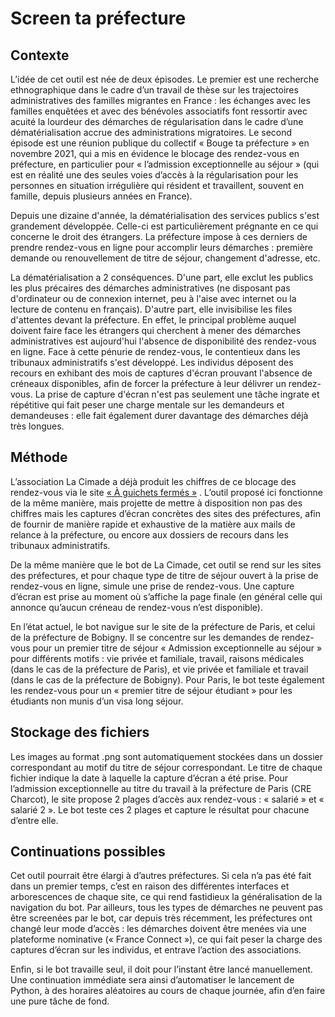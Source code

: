 # Screen ta préfecture

## Contexte

L’idée de cet outil est née de deux épisodes. Le premier est une recherche ethnographique dans le cadre d’un travail de thèse sur les trajectoires administratives des familles migrantes en France : les échanges avec les familles enquêtées et avec des bénévoles associatifs font ressortir avec acuité la lourdeur des démarches de régularisation dans le cadre d’une dématérialisation accrue des administrations migratoires. Le second épisode est une réunion publique du collectif « Bouge ta préfecture » en novembre 2021, qui a mis en évidence le blocage des rendez-vous en préfecture, en particulier pour « l’admission exceptionnelle au séjour » (qui est en réalité une des seules voies d’accès à la régularisation pour les personnes en situation irrégulière qui résident et travaillent, souvent en famille, depuis plusieurs années en France).

Depuis une dizaine d'année, la dématérialisation des services publics s'est grandement développée. Celle-ci est particulièrement prégnante en ce qui concerne le droit des étrangers. La préfecture impose à ces derniers de prendre rendez-vous en ligne pour accomplir leurs démarches : première demande ou renouvellement de titre de séjour, changement d'adresse, etc. 

La dématérialisation a 2 conséquences. D'une part, elle exclut les publics les plus précaires des démarches administratives (ne disposant pas d'ordinateur ou de connexion internet, peu à l'aise avec internet ou la lecture de contenu en français). D'autre part, elle invisibilise les files d'attentes devant la préfecture. En effet, le principal problème auquel doivent faire face les étrangers qui cherchent à mener des démarches administratives est aujourd'hui l'absence de disponibilité des rendez-vous en ligne. Face à cette pénurie de rendez-vous, le contentieux dans les tribunaux administratifs s'est développé. Les individus déposent des recours en exhibant des mois de captures d'écran prouvant l'absence de créneaux disponibles, afin de forcer la préfecture à leur délivrer un rendez-vous. La prise de capture d'écran n'est pas seulement une tâche ingrate et répétitive qui fait peser une charge mentale sur les demandeurs et demandeuses : elle fait également durer davantage des démarches déjà très longues.

## Méthode

L’association La Cimade a déjà produit les chiffres de ce blocage des rendez-vous via le site <a href="https://aguichetsfermes.lacimade.org">« À guichets fermés »</a> . L’outil proposé ici fonctionne de la même manière, mais projette de mettre à disposition non pas des chiffres mais les captures d’écran concrètes des sites des préfectures, afin de fournir de manière rapide et exhaustive de la matière aux mails de relance à la préfecture, ou encore aux dossiers de recours dans les tribunaux administratifs. 

De la même manière que le bot de La Cimade, cet outil se rend sur les sites des préfectures, et pour chaque type de titre de séjour ouvert à la prise de rendez-vous en ligne, simule une prise de rendez-vous. Une capture d’écran est prise au moment où s’affiche la page finale (en général celle qui annonce qu’aucun créneau de rendez-vous n’est disponible). 

En l’état actuel, le bot navigue sur le site de la préfecture de Paris, et celui de la préfecture de Bobigny. Il se concentre sur les demandes de rendez-vous pour un premier titre de séjour « Admission exceptionnelle au séjour » pour différents motifs : vie privée et familiale, travail, raisons médicales (dans le cas de la préfecture de Paris), et vie privée et familiale et travail (dans le cas de la préfecture de Bobigny). Pour Paris, le bot teste également les rendez-vous pour un « premier titre de séjour étudiant » pour les étudiants non munis d’un visa long séjour. 

## Stockage des fichiers

Les images au format .png sont automatiquement stockées dans un dossier correspondant au motif du titre de séjour correspondant. Le titre de chaque fichier indique la date à laquelle la capture d’écran a été prise. Pour l’admission exceptionnelle au titre du travail à la préfecture de Paris (CRE Charcot), le site propose 2 plages d’accès aux rendez-vous : « salarié » et « salarié 2 ». Le bot teste ces 2 plages et capture le résultat pour chacune d’entre elle. 

## Continuations possibles

Cet outil pourrait être élargi à d’autres préfectures. Si cela n’a pas été fait dans un premier temps, c’est en raison des différentes interfaces et arborescences de chaque site, ce qui rend fastidieux la généralisation de la navigation du bot. Par ailleurs, tous les types de démarches ne peuvent pas être screenées par le bot, car depuis très récemment, les préfectures ont changé leur mode d’accès : les démarches doivent être menées via une plateforme nominative (« France Connect »), ce qui fait peser la charge des captures d’écran sur les individus, et entrave l’action des associations. 

Enfin, si le bot travaille seul, il doit pour l’instant être lancé manuellement. Une continuation immédiate sera ainsi d’automatiser le lancement de Python, à des horaires aléatoires au cours de chaque journée, afin d’en faire une pure tâche de fond. 

